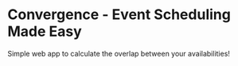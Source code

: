 # Convergence - Event Scheduling Made Easy

Simple web app to calculate the overlap between your availabilities!
